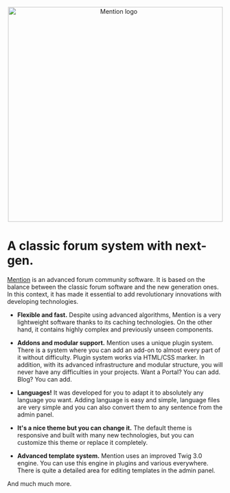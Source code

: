 <p align="center">
    <picture>
        <source media="(prefers-color-scheme: dark)"
            srcset="https://raw.githubusercontent.com/mentionbb/mentionbb/master/public/images/logo-nightmode.svg?token=GHSAT0AAAAAAB4XH7VGKY7SHMNQ2BHXRYHEY6PHCMA">
        <source media="(prefers-color-scheme: light)"
            srcset="https://raw.githubusercontent.com/mentionbb/mentionbb/master/public/images/logo.svg?token=GHSAT0AAAAAAB4XH7VGE76G3LA4M6GYGG3GY6PG7JA">
        <img alt="Mention logo" src="https://raw.githubusercontent.com/mentionbb/mentionbb/master/public/images/logo.svg?token=GHSAT0AAAAAAB4XH7VGE76G3LA4M6GYGG3GY6PG7JA"
            width="500px">
    </picture>
</p>

# A classic forum system with next-gen.
[Mention](https://mentionbb.com/community) is an advanced forum community software. It is based on the balance between the classic forum software and the new generation ones. In this context, it has made it essential to add revolutionary innovations with developing technologies.
- **Flexible and fast.** Despite using advanced algorithms, Mention is a very lightweight software thanks to its caching technologies. On the other hand, it contains highly complex and previously unseen components.

- **Addons and modular support.** Mention uses a unique plugin system. There is a system where you can add an add-on to almost every part of it without difficulty. Plugin system works via HTML/CSS marker. In addition, with its advanced infrastructure and modular structure, you will never have any difficulties in your projects. Want a Portal? You can add. Blog? You can add.

- **Languages!** It was developed for you to adapt it to absolutely any language you want. Adding language is easy and simple, language files are very simple and you can also convert them to any sentence from the admin panel.

- **It's a nice theme but you can change it.** The default theme is responsive and built with many new technologies, but you can customize this theme or replace it completely.

- **Advanced template system.** Mention uses an improved Twig 3.0 engine. You can use this engine in plugins and various everywhere. There is quite a detailed area for editing templates in the admin panel.

And much much more.

